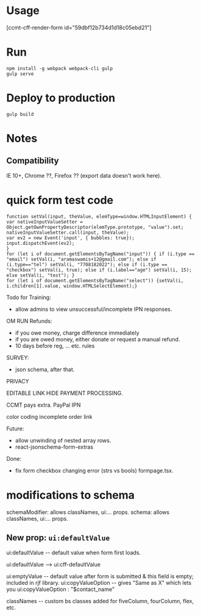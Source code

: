 # Usage
[ccmt-cff-render-form id="59dbf12b734d1d18c05ebd21"]


# Run
```npm install
npm install -g webpack webpack-cli gulp
gulp serve
```
# Deploy to production
```
gulp build
```

# Notes
## Compatibility
IE 10+, Chrome ??, Firefox ?? (export data doesn't work here).

# quick form test code
```
function setVal(input, theValue, elemType=window.HTMLInputElement) { var nativeInputValueSetter = Object.getOwnPropertyDescriptor(elemType.prototype, "value").set;
nativeInputValueSetter.call(input, theValue);
var ev2 = new Event('input', { bubbles: true});
input.dispatchEvent(ev2);
}
for (let i of document.getElementsByTagName("input")) { if (i.type == "email") setVal(i, "aramaswamis+12@gmail.com"); else if (i.type=="tel") setVal(i, "7708182022"); else if (i.type == "checkbox") setVal(i, true); else if (i.label=="age") setVal(i, 15); else setVal(i, "test"); }
for (let i of document.getElementsByTagName("select")) {setVal(i, i.children[1].value, window.HTMLSelectElement);}
```

Todo for Training:
- allow admins to view unsuccessful/incomplete IPN responses.


OM RUN Refunds:
- if you owe money, charge difference immediately
- if you are owed money, either donate or request a manual refund.
- 10 days before reg, ... etc. rules

SURVEY:
- json schema, after that.

PRIVACY

EDITABLE LINK
HIDE PAYMENT PROCESSING.

CCMT pays extra.
PayPal IPN

color coding
incomplete order link

Future:
- allow unwinding of nested array rows.
- react-jsonschema-form-extras

Done:
- fix form checkbox changing error (strs vs bools) formpage.tsx.


# modifications to schema
schemaModifier: allows classNames, ui:... props.
schema: allows classNames, ui:... props.

## New prop: `ui:defaultValue`
ui:defaultValue -- default value when form first loads.

ui:defaultValue --> ui:cff-defaultValue



ui:emptyValue -- default value after form is submitted & this field is empty; included in rjf library.
ui:copyValueOption -- gives "Same as X" which lets you 
  ui:copyValueOption : "$contact_name"

classNames -- custom bs classes added for fiveColumn, fourColumn, flex, etc.